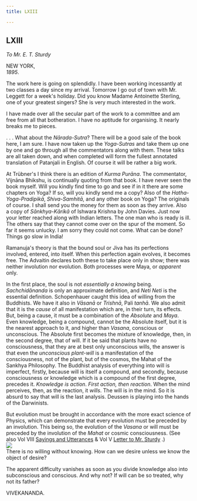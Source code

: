 ```yaml
---
title: LXIII

---
```





  

  


## LXIII

*To Mr. E. T. Sturdy*

NEW YORK,  
*1895*.

The work here is going on splendidly. I have been working incessantly at
two classes a day since my arrival. Tomorrow I go out of town with Mr.
Leggett for a week's holiday. Did you know Madame Antoinette Sterling,
one of your greatest singers? She is very much interested in the work.

I have made over all the secular part of the work to a committee and am
free from all that botheration. I have no aptitude for organising. It
nearly breaks me to pieces.

. . . What about the *Nārada-Sutra*? There will be a good sale of the
book here, I am sure. I have now taken up the *Yoga-Sutras* and take
them up one by one and go through all the commentators along with them.
These talks are all taken down, and when completed will form the fullest
annotated translation of Patanjali in English. Of course it will be
rather a big work.

At Trübner's I think there is an edition of *Kurma Purāna*. The
commentator, Vijnāna Bhikshu, is continually quoting from that book. I
have never seen the book myself. Will you kindly find time to go and see
if in it there are some chapters on Yoga? If so, will you kindly send me
a copy? Also of the *Hatha-Yoga-Pradipikā*, *Shiva-Samhitā*, and any
other book on Yoga? The originals of course. I shall send you the money
for them as soon as they arrive. Also a copy of *Sānkhya-Kārikā* of
Ishwara Krishna by John Davies. Just now your letter reached along with
Indian letters. The one man who is ready is ill. The others say that
they cannot come over on the spur of the moment. So far it seems
unlucky. I am sorry they could not come. What can be done? Things go
slow in India!

Ramanuja's theory is that the bound soul or Jiva has its perfections
involved, entered, into itself. When this perfection again evolves, it
becomes free. The Advaitin declares both these to take place only in
show; there was neither involution nor evolution. Both processes were
Maya, or *apparent* only.

In the first place, the soul is not *essentially a knowing* being.
*Sachchidānanda* is only an approximate definition, and *Neti Neti* is
the essential definition. Schopenhauer caught this idea of willing from
the Buddhists. We have it also in *Vāsanā* or *Trishnā*, Pali *tanhā*.
We also admit that it is the *cause* of all manifestation which are, in
their turn, its effects. But, being a cause, it must be a combination of
the *Absolute* and *Maya*. Even knowledge, being a compound, cannot be
the Absolute itself, but it is the nearest approach to it, and higher
than *Vasana*, conscious or unconscious. The Absolute first becomes the
mixture of knowledge, then, in the second degree, that of will. If it be
said that plants have no consciousness, that they are at best only
unconscious wills, the answer is that even the *unconscious plant-will*
is a manifestation of the consciousness, not of the plant, but of the
cosmos, the Mahat of the Sankhya Philosophy. The Buddhist analysis of
everything into will is imperfect, firstly, because will is itself a
compound, and secondly, because consciousness or knowledge which is a
compound of the first degree, precedes it. *Knowledge is action*. *First
action, then reaction*. When the mind perceives, then, as the reaction,
it *wills*. The will is in the mind. So it is absurd to say that will is
the last analysis. Deussen is playing into the hands of the Darwinists.

But evolution must be brought in accordance with the more exact science
of Physics, which can demonstrate that every evolution must be preceded
by an involution. This being so, the evolution of the *Vasana* or will
must be preceded by the involution of the *Mahat* or cosmic
consciousness. (See also Vol VIII [Sayings and
Utterances](../sayings_and_utterances.htm#v5_epi_057) & Vol V [Letter to
Mr.
Sturdy](../../volume_5/epistles_first_series/057_blessed_and_beloved.htm)
.)  
![](063_sturdy_diagram.jpg)  
There is no willing without knowing. How can we desire unless we know
the object of desire?

The apparent difficulty vanishes as soon as you divide knowledge also
into subconscious and conscious. And why not? If will can be so treated,
why not its father? 

VIVEKANANDA.


